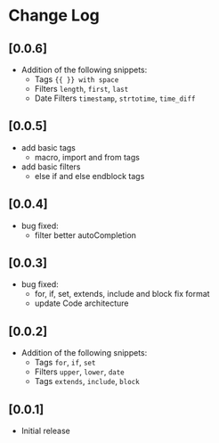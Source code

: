 # Change Log

## [0.0.6]
- Addition of the following snippets:
  - Tags `{{ }} with space`
  - Filters `length`, `first`, `last`
  - Date Filters `timestamp`, `strtotime`, `time_diff`


## [0.0.5]
- add basic tags
  - macro, import and from tags
- add basic filters
  - else if and else endblock tags

## [0.0.4]
- bug fixed:
    - filter better autoCompletion

## [0.0.3]
- bug fixed:
    - for, if, set, extends, include and block fix format
    - update Code architecture

## [0.0.2]
- Addition of the following snippets:
  - Tags `for`, `if`, `set`
  - Filters `upper`, `lower`, `date`
  - Tags `extends`, `include`, `block`

## [0.0.1]

- Initial release
